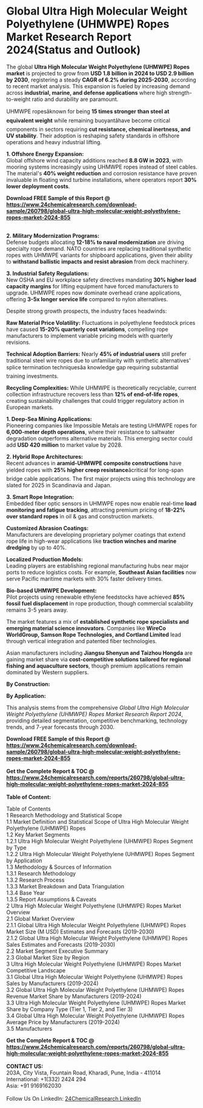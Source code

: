 <h1>Global Ultra High Molecular Weight Polyethylene (UHMWPE) Ropes Market Research Report 2024(Status and Outlook)</h1><p>The global <strong>Ultra High Molecular Weight Polyethylene (UHMWPE) Ropes market</strong> is projected to grow from <strong>USD 1.8 billion in 2024 to USD 2.9 billion by 2030</strong>, registering a steady <strong>CAGR of 6.2% during 2025-2030</strong>, according to recent market analysis. This expansion is fueled by increasing demand across <strong>industrial, marine, and defense applications</strong> where high strength-to-weight ratio and durability are paramount.</p><p>UHMWPE ropesâknown for being <strong>15 times stronger than steel at equivalent weight</strong> while remaining buoyantâhave become critical components in sectors requiring <strong>cut resistance, chemical inertness, and UV stability</strong>. Their adoption is reshaping safety standards in offshore operations and heavy industrial lifting.</p><p><strong>1. Offshore Energy Expansion:</strong><br>
Global offshore wind capacity additions reached <strong>8.8 GW in 2023</strong>, with mooring systems increasingly using UHMWPE ropes instead of steel cables. The material's <strong>40% weight reduction</strong> and corrosion resistance have proven invaluable in floating wind turbine installations, where operators report <strong>30% lower deployment costs</strong>.</p><div><b>Download FREE Sample of this Report @ 
            <a href="https://www.24chemicalresearch.com/download-sample/260798/global-ultra-high-molecular-weight-polyethylene-ropes-market-2024-855">
            https://www.24chemicalresearch.com/download-sample/260798/global-ultra-high-molecular-weight-polyethylene-ropes-market-2024-855</a></b></div><br><p><strong>2. Military Modernization Programs:</strong><br>
Defense budgets allocating <strong>12-18% to naval modernization</strong> are driving specialty rope demand. NATO countries are replacing traditional synthetic ropes with UHMWPE variants for shipboard applications, given their ability to <strong>withstand ballistic impacts and resist abrasion</strong> from deck machinery.</p><p><strong>3. Industrial Safety Regulations:</strong><br>
New OSHA and EU workplace safety directives mandating <strong>30% higher load capacity margins</strong> for lifting equipment have forced manufacturers to upgrade. UHMWPE ropes now dominate overhead crane applications, offering <strong>3-5x longer service life</strong> compared to nylon alternatives.</p><p>Despite strong growth prospects, the industry faces headwinds:</p><p><strong>Raw Material Price Volatility:</strong> Fluctuations in polyethylene feedstock prices have caused <strong>15-20% quarterly cost variations</strong>, compelling rope manufacturers to implement variable pricing models with quarterly revisions.</p><p><strong>Technical Adoption Barriers:</strong> Nearly <strong>45% of industrial users</strong> still prefer traditional steel wire ropes due to unfamiliarity with synthetic alternatives' splice termination techniquesâa knowledge gap requiring substantial training investments.</p><p><strong>Recycling Complexities:</strong> While UHMWPE is theoretically recyclable, current collection infrastructure recovers less than <strong>12% of end-of-life ropes</strong>, creating sustainability challenges that could trigger regulatory action in European markets.</p><p><strong>1. Deep-Sea Mining Applications:</strong><br>
Pioneering companies like Impossible Metals are testing UHMWPE ropes for <strong>6,000-meter depth operations</strong>, where their resistance to saltwater degradation outperforms alternative materials. This emerging sector could add <strong>USD 420 million</strong> to market value by 2028.</p><p><strong>2. Hybrid Rope Architectures:</strong><br>
Recent advances in <strong>aramid-UHMWPE composite constructions</strong> have yielded ropes with <strong>25% higher creep resistance</strong>âcritical for long-span bridge cable applications. The first major projects using this technology are slated for 2025 in Scandinavia and Japan.</p><p><strong>3. Smart Rope Integration:</strong><br>
Embedded fiber optic sensors in UHMWPE ropes now enable real-time <strong>load monitoring and fatigue tracking</strong>, attracting premium pricing of <strong>18-22% over standard ropes</strong> in oil &amp; gas and construction markets.</p><p><strong>Customized Abrasion Coatings:</strong><br>
	Manufacturers are developing proprietary polymer coatings that extend rope life in high-wear applications like <strong>traction winches and marine dredging</strong> by up to 40%.</p><p><strong>Localized Production Models:</strong><br>
	Leading players are establishing regional manufacturing hubs near major ports to reduce logistics costs. For example, <strong>Southeast Asian facilities</strong> now serve Pacific maritime markets with 30% faster delivery times.</p><p><strong>Bio-based UHMWPE Development:</strong><br>
	Pilot projects using renewable ethylene feedstocks have achieved <strong>85% fossil fuel displacement</strong> in rope production, though commercial scalability remains 3-5 years away.</p><p>The market features a mix of <strong>established synthetic rope specialists and emerging material science innovators</strong>. Companies like <strong>WireCo WorldGroup, Samson Rope Technologies, and Cortland Limited</strong> lead through vertical integration and patented fiber technologies.</p><p>Asian manufacturers including <strong>Jiangsu Shenyun and Taizhou Hongda</strong> are gaining market share via <strong>cost-competitive solutions tailored for regional fishing and aquaculture sectors</strong>, though premium applications remain dominated by Western suppliers.</p><p><strong>By Construction:</strong></p><p><strong>By Application:</strong></p><p>This analysis stems from the comprehensive <em>Global Ultra High Molecular Weight Polyethylene (UHMWPE) Ropes Market Research Report 2024</em>, providing detailed segmentation, competitive benchmarking, technology trends, and 7-year forecasts through 2030.</p><div><b>Download FREE Sample of this Report @ 
            <a href="https://www.24chemicalresearch.com/download-sample/260798/global-ultra-high-molecular-weight-polyethylene-ropes-market-2024-855">
            https://www.24chemicalresearch.com/download-sample/260798/global-ultra-high-molecular-weight-polyethylene-ropes-market-2024-855</a></b></div><br><div><b>Get the Complete Report & TOC @ 
            <a href="https://www.24chemicalresearch.com/reports/260798/global-ultra-high-molecular-weight-polyethylene-ropes-market-2024-855">
            https://www.24chemicalresearch.com/reports/260798/global-ultra-high-molecular-weight-polyethylene-ropes-market-2024-855</a></b></div><br>
            <b>Table of Content:</b><p>Table of Contents<br />
1 Research Methodology and Statistical Scope<br />
1.1 Market Definition and Statistical Scope of Ultra High Molecular Weight Polyethylene (UHMWPE) Ropes<br />
1.2 Key Market Segments<br />
1.2.1 Ultra High Molecular Weight Polyethylene (UHMWPE) Ropes Segment by Type<br />
1.2.2 Ultra High Molecular Weight Polyethylene (UHMWPE) Ropes Segment by Application<br />
1.3 Methodology & Sources of Information<br />
1.3.1 Research Methodology<br />
1.3.2 Research Process<br />
1.3.3 Market Breakdown and Data Triangulation<br />
1.3.4 Base Year<br />
1.3.5 Report Assumptions & Caveats<br />
2 Ultra High Molecular Weight Polyethylene (UHMWPE) Ropes Market Overview<br />
2.1 Global Market Overview<br />
2.1.1 Global Ultra High Molecular Weight Polyethylene (UHMWPE) Ropes Market Size (M USD) Estimates and Forecasts (2019-2030)<br />
2.1.2 Global Ultra High Molecular Weight Polyethylene (UHMWPE) Ropes Sales Estimates and Forecasts (2019-2030)<br />
2.2 Market Segment Executive Summary<br />
2.3 Global Market Size by Region<br />
3 Ultra High Molecular Weight Polyethylene (UHMWPE) Ropes Market Competitive Landscape<br />
3.1 Global Ultra High Molecular Weight Polyethylene (UHMWPE) Ropes Sales by Manufacturers (2019-2024)<br />
3.2 Global Ultra High Molecular Weight Polyethylene (UHMWPE) Ropes Revenue Market Share by Manufacturers (2019-2024)<br />
3.3 Ultra High Molecular Weight Polyethylene (UHMWPE) Ropes Market Share by Company Type (Tier 1, Tier 2, and Tier 3)<br />
3.4 Global Ultra High Molecular Weight Polyethylene (UHMWPE) Ropes Average Price by Manufacturers (2019-2024)<br />
3.5 Manufacturers </p><div><b>Get the Complete Report & TOC @ 
            <a href="https://www.24chemicalresearch.com/reports/260798/global-ultra-high-molecular-weight-polyethylene-ropes-market-2024-855">
            https://www.24chemicalresearch.com/reports/260798/global-ultra-high-molecular-weight-polyethylene-ropes-market-2024-855</a></b></div><br><b>CONTACT US:</b><br>
            203A, City Vista, Fountain Road, Kharadi, Pune, India - 411014<br>
            International: +1(332) 2424 294<br>
            Asia: +91 9169162030 <br><br>
            Follow Us On LinkedIn: <a href="https://www.linkedin.com/company/24chemicalresearch/">24ChemicalResearch LinkedIn</a>